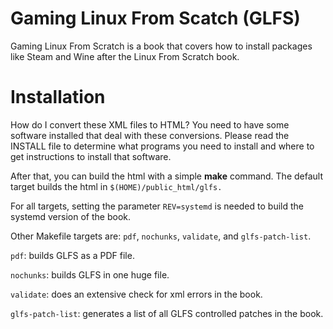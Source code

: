# Gaming Linux From Scatch (GLFS)

Gaming Linux From Scratch is a book that covers how to install packages
like Steam and Wine after the Linux From Scratch book.

# Installation

How do I convert these XML files to HTML? You need to have some software
installed that deal with these conversions. Please read the INSTALL file to
determine what programs you need to install and where to get instructions to
install that software.

After that, you can build the html with a simple **make** command.
The default target builds the html in `$(HOME)/public_html/glfs.`

For all targets, setting the parameter `REV=systemd` is needed to build the
systemd version of the book.

Other Makefile targets are: `pdf`, `nochunks`, `validate`, and `glfs-patch-list`.

`pdf`: builds GLFS as a PDF file.

`nochunks`: builds GLFS in one huge file.

`validate`:  does an extensive check for xml errors in the book.

`glfs-patch-list`: generates a list of all GLFS controlled patches in the book.
